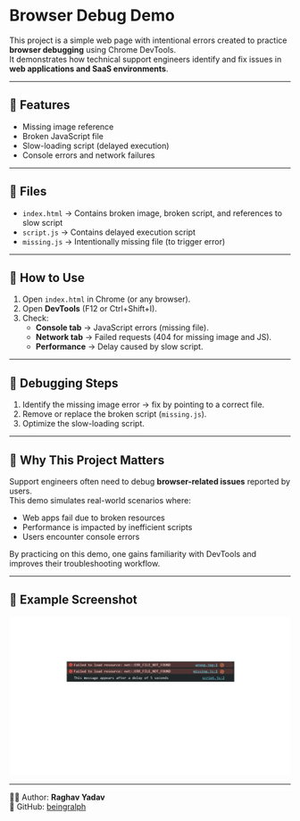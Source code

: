 # Browser Debug Demo

This project is a simple web page with intentional errors created to practice **browser debugging** using Chrome DevTools.  
It demonstrates how technical support engineers identify and fix issues in **web applications and SaaS environments**.

---

## 🔹 Features
- Missing image reference
- Broken JavaScript file
- Slow-loading script (delayed execution)
- Console errors and network failures

---

## 🔹 Files
- `index.html` → Contains broken image, broken script, and references to slow script
- `script.js` → Contains delayed execution script
- `missing.js` → Intentionally missing file (to trigger error)

---

## 🔹 How to Use
1. Open `index.html` in Chrome (or any browser).
2. Open **DevTools** (F12 or Ctrl+Shift+I).
3. Check:
   - **Console tab** → JavaScript errors (missing file).
   - **Network tab** → Failed requests (404 for missing image and JS).
   - **Performance** → Delay caused by slow script.

---

## 🔹 Debugging Steps
1. Identify the missing image error → fix by pointing to a correct file.
2. Remove or replace the broken script (`missing.js`).
3. Optimize the slow-loading script.

---

## 🔹 Why This Project Matters
Support engineers often need to debug **browser-related issues** reported by users.  
This demo simulates real-world scenarios where:
- Web apps fail due to broken resources
- Performance is impacted by inefficient scripts
- Users encounter console errors

By practicing on this demo, one gains familiarity with DevTools and improves their troubleshooting workflow.

---

## 🔹 Example Screenshot
![Browser Debug Demo Screenshot](screenshot.png)


---

👨‍💻 Author: **Raghav Yadav**  
📌 GitHub: [beingralph](https://github.com/beingralph)
